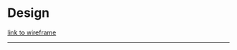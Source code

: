 # Design

<!-- give an overview of your project's design -->

<!-- provide a link to your wireframe documenting on Figma, or wherever it is -->

[link to wireframe](https://github.com/HackYourFutureBelgium/workflows/blob/master/project-starter/wireframe.svg)

---

<!-- describe some of the reasoning behind your group's design and wireframe -->
